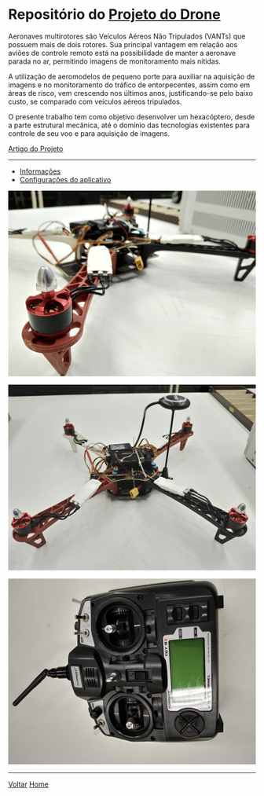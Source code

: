# Repositório do [Projeto do Drone](https://github.com/Kallarari/DRONE-)


Aeronaves multirotores são Veículos Aéreos Não Tripulados (VANTs) que possuem mais de dois rotores. Sua principal vantagem em relação aos aviões de controle remoto está na possibilidade de manter a aeronave parada no ar, permitindo imagens de monitoramento mais nítidas.

  A utilização de aeromodelos de pequeno porte para auxiliar na aquisição de imagens e no monitoramento do tráfico de entorpecentes, assim como em áreas de risco, vem crescendo nos últimos anos, justificando-se pelo baixo custo, se comparado com veículos aéreos tripulados.

  O presente trabalho tem como objetivo desenvolver um hexacóptero, desde a parte estrutural mecânica, até o domínio das tecnologias existentes para controle de seu voo e para aquisição de imagens.

[Artigo do Projeto](./pdf/Banner_SIMA2_2013-2.pdf)

---

- [Informações](./Informações/index.md)
- [Configurações do aplicativo](./Informações/configurações.md)

![DRONE](https://github.com/Kallarari/DRONE-/blob/master/WhatsApp%20Image%202019-05-31%20at%2015.27.39%20(1).jpeg?raw=true "motor do drone")

![DRONE1](https://github.com/Kallarari/DRONE-/blob/master/WhatsApp%20Image%202019-05-31%20at%2015.27.39.jpeg?raw=true "CORPO INTEIRO")

![DRONE2](https://github.com/Kallarari/DRONE-/blob/master/WhatsApp%20Image%202019-05-31%20at%2015.27.40.jpeg?raw=true "CONTROLE DO DRONE")

---
[Voltar](./../index.md)
[Home](https://lpae.github.io/)


